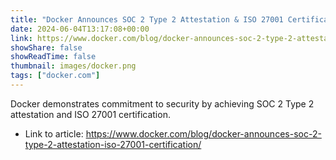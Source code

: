```yaml
---
title: "Docker Announces SOC 2 Type 2 Attestation & ISO 27001 Certification"
date: 2024-06-04T13:17:08+00:00
link: https://www.docker.com/blog/docker-announces-soc-2-type-2-attestation-iso-27001-certification/
showShare: false
showReadTime: false
thumbnail: images/docker.png
tags: ["docker.com"]
---
```

Docker demonstrates commitment to security by achieving SOC 2 Type 2 attestation and ISO 27001 certification.

- Link to article: https://www.docker.com/blog/docker-announces-soc-2-type-2-attestation-iso-27001-certification/